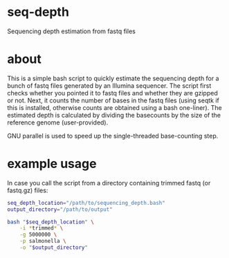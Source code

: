 # seq-depth

Sequencing depth estimation from fastq files

# about

This is a simple bash script to quickly estimate the sequencing depth for a bunch of fastq files generated by an Illumina sequencer. The script first checks whether you pointed it to fastq files and whether they are gzipped or not. Next, it counts the number of bases in the fastq files (using seqtk if this is installed, otherwise counts are obtained using a bash one-liner). The estimated depth is calculated by dividing the basecounts by the size of the reference genome (user-provided). 

GNU parallel is used to speed up the single-threaded base-counting step.

# example usage

In case you call the script from a directory containing trimmed fastq (or fastq.gz) files:

```Bash
seq_depth_location="/path/to/sequencing_depth.bash"
output_directory="/path/to/output"

bash "$seq_depth_location" \
	-i *trimmed* \
	-g 5000000 \
	-p salmonella \
	-o "$output_directory"
```
